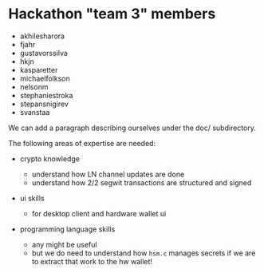 # Hackathon "team 3" members

- akhilesharora
- fjahr
- gustavorssilva
- hkjn
- kasparetter
- michaelfolkson
- nelsonm
- stephaniestroka
- stepansnigirev
- svanstaa

We can add a paragraph describing ourselves under the doc/ subdirectory.

The following areas of expertise are needed:

- crypto knowledge
  - understand how LN channel updates are done
  - understand how 2/2 segwit transactions are structured and signed

- ui skills
  - for desktop client and hardware wallet ui

- programming language skills
  - any might be useful
  - but we do need to understand how `hsm.c` manages secrets if we are to extract that work to the hw wallet!
